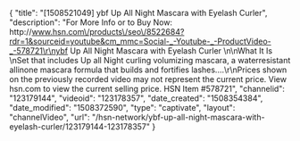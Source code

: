 {
    "title": "[1508521049] ybf Up All Night Mascara with Eyelash Curler",
    "description": "For More Info or to Buy Now: http:\/\/www.hsn.com\/products\/seo\/8522684?rdr=1&sourceid=youtube&cm_mmc=Social-_-Youtube-_-ProductVideo-_-578721\r\nybf Up All Night Mascara with Eyelash Curler  \n\nWhat It Is \nSet that includes Up all Night curling   volumizing mascara, a waterresistant allinone mascara formula that builds and fortifies lashes....\r\nPrices shown on the previously recorded video may not represent the current price.  View hsn.com to view the current selling price. HSN Item #578721",
    "channelid": "123179144",
    "videoid": "123178357",
    "date_created": "1508354384",
    "date_modified": "1508372590",
    "type": "captivate",
    "layout": "channelVideo",
    "url": "\/hsn-network\/ybf-up-all-night-mascara-with-eyelash-curler\/123179144-123178357"
}